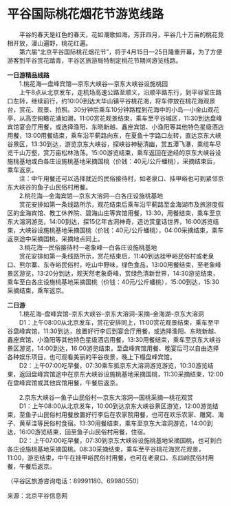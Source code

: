 # 平谷国际桃花烟花节游览线路  

&emsp;&emsp;平谷的春天是红色的春天，花如潮歌如海。芳菲四月，平谷几十万亩的桃花竞相开放，漫山遍野，桃花红遍。  
&emsp;&emsp;第六届“北京平谷国际桃花烟花节”，将于4月15日—25日隆重开幕，为了方便游客到平谷赏花踏青，平谷区旅游局特制定桃花节期间游览线路。  

**一日游精品线路**  
&emsp;&emsp;1.桃花海—盘峰宾馆—京东大峡谷—京东大峡谷设施桃园  
&emsp;&emsp;上午8点从北京发车，走机场高速公路至顺义，沿顺平路东行，到平谷官庄路口左转，继续前行，约10:00到达大华山镇平谷桃花海，将车停放在桃花海观景台，赏花、观景、拍照。30分钟后乘车10分钟路程到花海中的小岛—小金山观花亭，从高空俯瞰花涌如潮，11:00赏花观景结束，乘车至平谷城区，11:30到达盘峰宾馆宴会厅用餐，或选择渔阳、东晓新越、鑫座宾馆、小渔阳等其他特色星级酒店用餐，13:00用餐结束，乘车沿平蓟路向东，在夏鱼十字路口左转，直达京东大峡谷景区，13:30到达，游览京东大峡谷，探峡谷神秘清幽，赏五潭飞瀑，乘缆车尽览千山万壑，赏万亩松林浩荡。15:00游览结束，乘车返回在途经的京东大峡谷设施桃基地或白各庄设施桃基地采摘国桃（价钱：40元/公斤蟠桃），采摘结束后，乘车返京。  
&emsp;&emsp;注：中午用餐还可以选择就近的民俗接待村，如老泉口、挂甲峪也可到紧邻京东大峡谷的鱼子山民俗村用餐。  
&emsp;&emsp;2.桃花海—金海宾馆—京东大溶洞—白各庄设施桃基地  
&emsp;&emsp;赏花安排如第一条线路所示，观花结束后乘车沿平蓟路至金海湖市及旅游度假区的金海宾馆、教工休养院、碧海山庄等宾馆用餐，13:30，用餐结束，乘车至京东大溶洞游览，14:00到达，探15亿年古洞神奇，造访赏童话世界，16:00游览结束，大峡谷设施桃基地采摘国桃（价钱：40元/公斤蟠桃），04:00采摘结束，乘车返京途中采摘国桃，采摘地点同上。  
&emsp;&emsp;3.桃花海—民俗接待村—老象峰—白各庄设施桃基地  
&emsp;&emsp;赏花安排如第一条线路所示，赏花结束后，11:40到达挂甲峪民俗村或老泉口、熊尔寨、东寺峪民俗村，吃山中野味，绿色食品，13:00用餐结束，至老象峰景区游览，13:20分到达，观天然老象奇峰，赏绿色清新世界，14:30游览结束，乘车至白各庄设施桃基地采摘国桃（价钱：40元/公斤蟠桃），15:00到达，15:30采摘结束，乘车返京。  

**二日游**  
&emsp;&emsp;1.桃花海–盘峰宾馆–京东大峡谷–京东大溶洞–采摘–金海湖–京东大溶洞  
&emsp;&emsp;D1：上午08:00从北京发车，赏花安排同上，11:00赏花观景结束，乘车至平谷盘峰宾馆，11:30到达，放置好行李后到宴会厅用餐，或选择渔阳、东晓新越、鑫座宾馆、小渔阳等其他特色星级酒店用餐，13:30用餐结束，乘车至京东大峡谷景区游览，14:00到达，16:00游览结束，至盘峰宾馆用餐、晚宴后可以自由选择各种娱乐项目，也可观看美丽的平谷夜景，晚上下榻盘峰宾馆。  
&emsp;&emsp;D2：上午07:00吃早餐，07:30乘车抵京东大溶洞游览游览，10:30游览结束，返回盘峰宾馆途中在京东大峡谷设施桃基地采摘国桃，11:30采摘结束，12:00在盘峰宾馆或其他宾馆用餐，午餐后返京。  

&emsp;&emsp;2.京东大峡谷—鱼子山民俗村—京东大溶洞—国桃采摘—桃花观赏  
&emsp;&emsp;D1：上午08:00从北京发车，10:00到达京东大峡谷景区游览，12:00游览结束，至鱼子山民俗村用餐放置好行李后在农家院用餐，也可在欢乐农家、雕窝、海子、黄草洼等民俗村食宿。13:30用餐结束，乘车至京东大溶洞游览，14:00到达，16:00游览结束，回至鱼子山民俗村用餐，住宿。  
&emsp;&emsp;D2：上午07:00吃早餐，07:30到京东大峡谷设施桃基地采摘国桃，也可到白各庄设施桃基地采摘国桃。08:30采摘结束，乘车至平谷桃花海赏花观景，11:00，游览结束，中午在挂甲峪民俗村用餐，也可在老泉口、东四岭民俗村用餐，午餐后返京。  

（平谷区旅游咨询电话：89991180、69980550）  

来源：北京平谷信息网  
